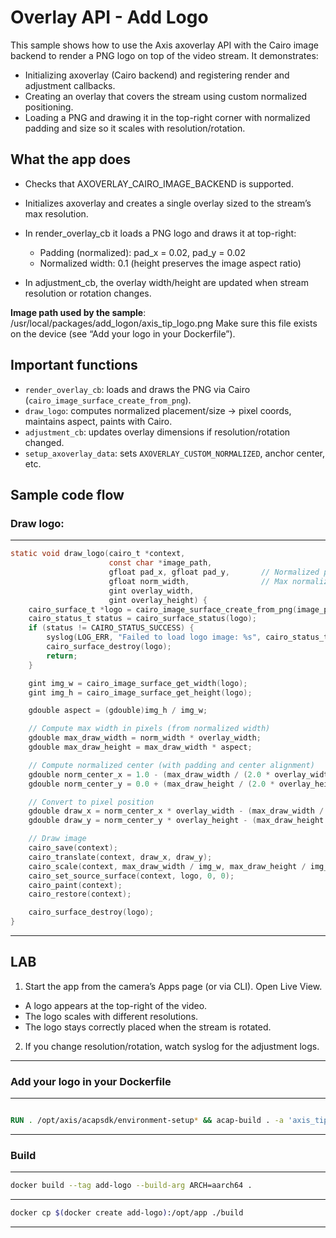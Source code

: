 # Overlay API - Add Logo 

This sample shows how to use the Axis axoverlay API with the Cairo image backend to render a PNG logo on top of the video stream. It demonstrates:

- Initializing axoverlay (Cairo backend) and registering render and adjustment callbacks.
- Creating an overlay that covers the stream using custom normalized positioning.
- Loading a PNG and drawing it in the top-right corner with normalized padding and size so it scales with resolution/rotation.

## What the app does

- Checks that AXOVERLAY_CAIRO_IMAGE_BACKEND is supported.
- Initializes axoverlay and creates a single overlay sized to the stream’s max resolution.
- In render_overlay_cb it loads a PNG logo and draws it at top-right:

    - Padding (normalized): pad_x = 0.02, pad_y = 0.02
    - Normalized width: 0.1 (height preserves the image aspect ratio)

- In adjustment_cb, the overlay width/height are updated when stream resolution or rotation changes.

**Image path used by the sample**:
/usr/local/packages/add_logon/axis_tip_logo.png
Make sure this file exists on the device (see “Add your logo in your Dockerfile”).

## Important functions

- `render_overlay_cb`: loads and draws the PNG via Cairo (`cairo_image_surface_create_from_png`).
- `draw_logo`: computes normalized placement/size → pixel coords, maintains aspect, paints with Cairo.
- `adjustment_cb`: updates overlay dimensions if resolution/rotation changed.
- `setup_axoverlay_data`: sets `AXOVERLAY_CUSTOM_NORMALIZED`, anchor center, etc.


## Sample code flow

### Draw logo:

---
```c
static void draw_logo(cairo_t *context,
                      const char *image_path,
                      gfloat pad_x, gfloat pad_y,       // Normalized padding from edge
                      gfloat norm_width,                // Max normalized width
                      gint overlay_width,
                      gint overlay_height) {
    cairo_surface_t *logo = cairo_image_surface_create_from_png(image_path);
    cairo_status_t status = cairo_surface_status(logo);
    if (status != CAIRO_STATUS_SUCCESS) {
        syslog(LOG_ERR, "Failed to load logo image: %s", cairo_status_to_string(status));
        cairo_surface_destroy(logo);
        return;
    }

    gint img_w = cairo_image_surface_get_width(logo);
    gint img_h = cairo_image_surface_get_height(logo);

    gdouble aspect = (gdouble)img_h / img_w;

    // Compute max width in pixels (from normalized width)
    gdouble max_draw_width = norm_width * overlay_width;
    gdouble max_draw_height = max_draw_width * aspect;

    // Compute normalized center (with padding and center alignment)
    gdouble norm_center_x = 1.0 - (max_draw_width / (2.0 * overlay_width)) - pad_x;
    gdouble norm_center_y = 0.0 + (max_draw_height / (2.0 * overlay_height)) + pad_y;

    // Convert to pixel position
    gdouble draw_x = norm_center_x * overlay_width - (max_draw_width / 2.0);
    gdouble draw_y = norm_center_y * overlay_height - (max_draw_height / 2.0);

    // Draw image
    cairo_save(context);
    cairo_translate(context, draw_x, draw_y);
    cairo_scale(context, max_draw_width / img_w, max_draw_height / img_h);
    cairo_set_source_surface(context, logo, 0, 0);
    cairo_paint(context);
    cairo_restore(context);

    cairo_surface_destroy(logo);
}
```

---

## LAB

1. Start the app from the camera’s Apps page (or via CLI). Open Live View.


 - A logo appears at the top-right of the video.
 - The logo scales with different resolutions.
 - The logo stays correctly placed when the stream is rotated.


2. If you change resolution/rotation, watch syslog for the adjustment logs.

---

### Add your logo in your Dockerfile

---
```dockerfile

RUN . /opt/axis/acapsdk/environment-setup* && acap-build . -a 'axis_tip_logo.png'

```
---
### Build

---
```bash
docker build --tag add-logo --build-arg ARCH=aarch64 .
```
---
```bash
docker cp $(docker create add-logo):/opt/app ./build
```
---
